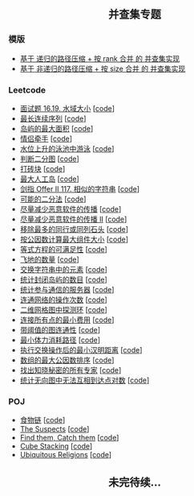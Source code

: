 ## <p align="center">并查集专题</p>
### 模版
- [基于 递归的路径压缩 + 按 rank 合并 的 并查集实现](./DisjointSetUnion_Rank.h)
- [基于 非递归的路径压缩 + 按 size 合并 的 并查集实现](./DisjointSetUnion_Size.h)

### Leetcode
- [面试题 16.19. 水域大小](https://leetcode.cn/problems/pond-sizes-lcci/) [[code](./UF_LC_16.19.cpp)]
- [最长连续序列](https://leetcode.cn/problems/longest-consecutive-sequence/) [[code](./UF_LC_128.cpp)]
- [岛屿的最大面积](https://leetcode.cn/problems/ZL6zAn/) [[code](./UF_LC_695.cpp)]
- [情侣牵手](https://leetcode.cn/problems/couples-holding-hands/) [[code](./UF_LC_765.cpp)]
- [水位上升的泳池中游泳](https://leetcode.cn/problems/swim-in-rising-water/) [[code](./UF_LC_778.cpp)]
- [判断二分图](https://leetcode.cn/problems/is-graph-bipartite/) [[code](./UF_LC_785.cpp)]
- [打砖块](https://leetcode.cn/problems/bricks-falling-when-hit/) [[code](./UF_LC_803.cpp)]
- [最大人工岛](https://leetcode.cn/problems/making-a-large-island/) [[code](./UF_LC_827.cpp)]
- [剑指 Offer II 117. 相似的字符串](https://leetcode.cn/problems/H6lPxb/) [[code](./UF_LC_839.cpp)]
- [可能的二分法](https://leetcode.cn/problems/possible-bipartition/) [[code](./UF_LC_886.cpp)]
- [尽量减少恶意软件的传播](https://leetcode.cn/problems/minimize-malware-spread/) [[code](./UF_LC_924.cpp)]
- [尽量减少恶意软件的传播 II](https://leetcode.cn/problems/minimize-malware-spread-ii/) [[code](./UF_LC_928.cpp)]
- [移除最多的同行或同列石头](https://leetcode.cn/problems/most-stones-removed-with-same-row-or-column/) [[code](./UF_LC_947.cpp)]
- [按公因数计算最大组件大小](https://leetcode.cn/problems/largest-component-size-by-common-factor/) [[code](./UF_LC_952.cpp)]
- [等式方程的可满足性](https://leetcode.cn/problems/satisfiability-of-equality-equations/) [[code](./UF_LC_990.cpp)]
- [飞地的数量](https://leetcode.cn/problems/number-of-enclaves/) [[code](./UF_LC_1020.cpp)]
- [交换字符串中的元素](https://leetcode.cn/problems/smallest-string-with-swaps/) [[code](./UF_LC_1202.cpp)]
- [统计封闭岛屿的数目](https://leetcode.cn/problems/number-of-closed-islands/) [[code](./UF_LC_1254.cpp)]
- [统计参与通信的服务器](https://leetcode.cn/problems/count-servers-that-communicate/) [[code](./UF_LC_1267.cpp)]
- [连通网络的操作次数](https://leetcode.cn/problems/number-of-operations-to-make-network-connected/) [[code](./UF_LC_1319.cpp)]
- [二维网格图中探测环](https://leetcode.cn/problems/detect-cycles-in-2d-grid/) [[code](./UF_LC_1559.cpp)]
- [连接所有点的最小费用](https://leetcode.cn/problems/min-cost-to-connect-all-points/) [[code](./UF_LC_1584.cpp)]
- [带阈值的图连通性](https://leetcode.cn/problems/graph-connectivity-with-threshold/) [[code](./UF_LC_1627.cpp)]
- [最小体力消耗路径](https://leetcode.cn/problems/path-with-minimum-effort/) [[code](./UF_LC_1631.cpp)]
- [执行交换操作后的最小汉明距离](https://leetcode.cn/problems/minimize-hamming-distance-after-swap-operations/) [[code](./UF_LC_1722.cpp)]
- [数组的最大公因数排序](https://leetcode.cn/problems/gcd-sort-of-an-array/) [[code](./UF_LC_1998.cpp)]
- [找出知晓秘密的所有专家](https://leetcode.cn/problems/find-all-people-with-secret/) [[code](./UF_LC_2092.cpp)]
- [统计无向图中无法互相到达点对数](https://leetcode.cn/problems/count-unreachable-pairs-of-nodes-in-an-undirected-graph/) [[code](./UF_LC_2316.cpp)]


### POJ
- [食物链](http://poj.org/problem?id=1182) [[code](./UF_POJ_1182.cpp)]
- [The Suspects](http://poj.org/problem?id=1611)  [[code](./UF_POJ_1611.cpp)]
- [Find them, Catch them](http://poj.org/problem?id=1703) [[code](./UF_POJ_1703.cpp)]
- [Cube Stacking](http://poj.org/problem?id=1988)  [[code](./UF_POJ_1988.cpp)]
- [Ubiquitous Religions](http://poj.org/problem?id=2524) [[code](./UF_POJ_2524.cpp)]

## <p align="center">未完待续...</p>